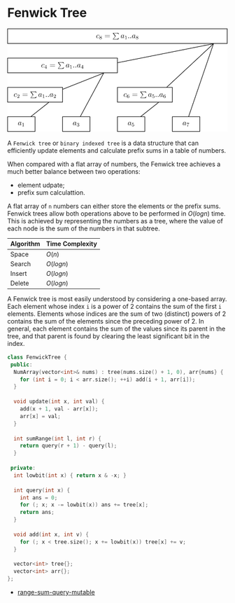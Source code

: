# Fenwick Tree

![fenwick](images/fenwick.svg)

A `Fenwick tree` or `binary indexed tree` is a data structure that can efficiently update elements and calculate prefix sums in a table of numbers.

When compared with a flat array of numbers, the Fenwick tree achieves a much better balance between two operations:

- element udpate;
- prefix sum calculattion.

A flat array of `n` numbers can either store the elements or the prefix sums. Fenwick trees allow both operations above to be performed in $O(logn)$ time. This is achieved by representing the numbers as a tree, where the value of each node is the sum of the numbers in that subtree.

| Algorithm | Time Complexity |
| --------- | --------------- |
| Space | $O(n)$ |
| Search | $O(logn)$ |
| Insert | $O(logn)$ |
| Delete | $O(logn)$ |


A Fenwick tree is most easily understood by considering a one-based array. Each element whose index `i` is a power of 2 contains the sum of the first `i` elements. Elements whose indices are the sum of two (distinct) powers of 2 contains the sum of the elements since the preceding power of 2. In general, each element contains the sum of the values since its parent in the tree, and that parent is found by clearing the least significant bit in the index.

```C++
class FenwickTree {
 public:
  NumArray(vector<int>& nums) : tree(nums.size() + 1, 0), arr{nums} {
    for (int i = 0; i < arr.size(); ++i) add(i + 1, arr[i]);
  }

  void update(int x, int val) {
    add(x + 1, val - arr[x]);
    arr[x] = val;
  }

  int sumRange(int l, int r) {
    return query(r + 1) - query(l);
  }

 private:
  int lowbit(int x) { return x & -x; }

  int query(int x) {
    int ans = 0;
    for (; x; x -= lowbit(x)) ans += tree[x];
    return ans;
  }

  void add(int x, int v) {
    for (; x < tree.size(); x += lowbit(x)) tree[x] += v;
  }

  vector<int> tree{};
  vector<int> arr{};
};
```

- [range-sum-query-mutable](https://leetcode-cn.com/problems/range-sum-query-mutable/)

